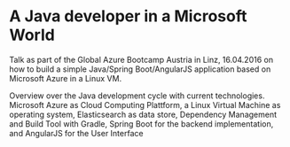 # A Java developer in a Microsoft World

Talk as part of the Global Azure Bootcamp Austria in Linz, 16.04.2016 on how to build a simple Java/Spring Boot/AngularJS application based on Microsoft Azure in a Linux VM.

Overview over the Java development cycle with current technologies. Microsoft Azure as Cloud Computing Plattform, a Linux Virtual Machine as operating system, Elasticsearch as data store, Dependency Management and Build Tool with Gradle, Spring Boot for the backend implementation, and AngularJS for the User Interface

